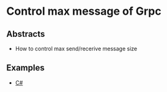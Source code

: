 # Control max message of Grpc  

## Abstracts

* How to control max send/recerive message size

## Examples

* [C#](./csharp/README.md)